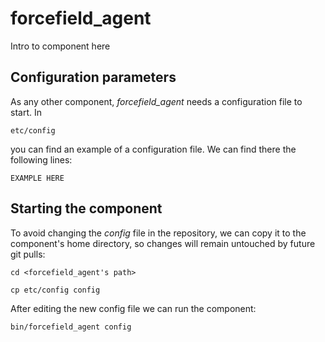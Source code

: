 # forcefield_agent
Intro to component here


## Configuration parameters
As any other component, *forcefield_agent* needs a configuration file to start. In
```
etc/config
```
you can find an example of a configuration file. We can find there the following lines:
```
EXAMPLE HERE
```

## Starting the component
To avoid changing the *config* file in the repository, we can copy it to the component's home directory, so changes will remain untouched by future git pulls:

```
cd <forcefield_agent's path> 
```
```
cp etc/config config
```

After editing the new config file we can run the component:

```
bin/forcefield_agent config
```
